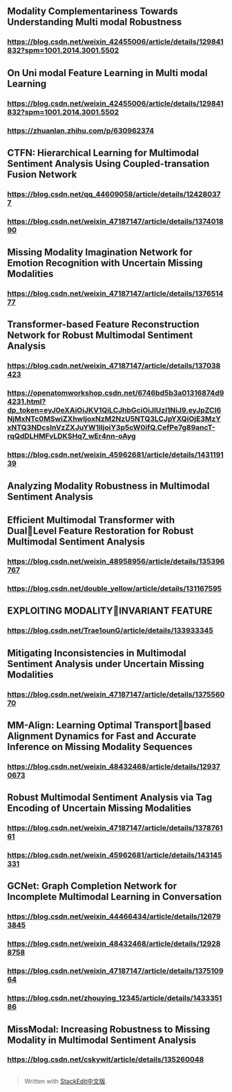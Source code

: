 ##  Modality Complementariness Towards Understanding Multi modal Robustness
### https://blog.csdn.net/weixin_42455006/article/details/129841832?spm=1001.2014.3001.5502
### 
### 
### 
### 
### 
## On Uni modal Feature Learning in Multi modal Learning
### https://blog.csdn.net/weixin_42455006/article/details/129841832?spm=1001.2014.3001.5502
### https://zhuanlan.zhihu.com/p/630962374
### 
### 
### 
## CTFN: Hierarchical Learning for Multimodal Sentiment Analysis Using Coupled-transation Fusion Network
### https://blog.csdn.net/qq_44609058/article/details/124280377
### https://blog.csdn.net/weixin_47187147/article/details/137401890
### 
### 
### 
### 
### 
## Missing Modality Imagination Network for Emotion Recognition with Uncertain Missing Modalities
### https://blog.csdn.net/weixin_47187147/article/details/137651477
### 
### 
### 
### 
### 
## Transformer-based Feature Reconstruction Network for Robust Multimodal Sentiment Analysis
### https://blog.csdn.net/weixin_47187147/article/details/137038423
### https://openatomworkshop.csdn.net/6746bd5b3a01316874d94231.html?dp_token=eyJ0eXAiOiJKV1QiLCJhbGciOiJIUzI1NiJ9.eyJpZCI6NjMxNTc0MSwiZXhwIjoxNzM2NzU5NTQ3LCJpYXQiOjE3MzYxNTQ3NDcsInVzZXJuYW1lIjoiY3p5cW0ifQ.CefPe7g89ancT-rqQdDLHMFvLDKSHq7_wEr4nn-oAyg
### https://blog.csdn.net/weixin_45962681/article/details/143119139
### 
### 
### 
## Analyzing Modality Robustness in Multimodal Sentiment Analysis
### 
### 
### 
### 
### 
### 
## Efficient Multimodal Transformer with DualLevel Feature Restoration for Robust Multimodal Sentiment Analysis
### https://blog.csdn.net/weixin_48958956/article/details/135396767
### https://blog.csdn.net/double_yellow/article/details/131167595

### 
### 
### 
## EXPLOITING MODALITYINVARIANT FEATURE
### https://blog.csdn.net/Trae1ounG/article/details/133933345
### 
### 
### 
### 
### 
## Mitigating Inconsistencies in Multimodal Sentiment Analysis under Uncertain Missing Modalities
### https://blog.csdn.net/weixin_47187147/article/details/137556070
### 
### 
### 
### 
### 
## MM-Align: Learning Optimal Transportbased Alignment Dynamics for Fast and Accurate Inference on Missing Modality Sequences
### https://blog.csdn.net/weixin_48432468/article/details/129370673
### 
### 
### 
### 
### 
## Robust Multimodal Sentiment Analysis via Tag Encoding of Uncertain Missing Modalities
### https://blog.csdn.net/weixin_47187147/article/details/137876161
### https://blog.csdn.net/weixin_45962681/article/details/143145331
### 
### 
### 
### 
## GCNet: Graph Completion Network for Incomplete Multimodal Learning in Conversation
### https://blog.csdn.net/weixin_44466434/article/details/126793845
### https://blog.csdn.net/weixin_48432468/article/details/129288758
### https://blog.csdn.net/weixin_47187147/article/details/137510964
### https://blog.csdn.net/zhouying_12345/article/details/143335186
### 
### 
##  MissModal: Increasing Robustness to Missing Modality in Multimodal Sentiment Analysis
### https://blog.csdn.net/cskywit/article/details/135260048
### 
### 
### 
### 
### 
## 
### 
### 
### 
### 
### 
### 
## 
### 
### 
### 
### 
### 
### 
## 
### 
### 
### 
### 
### 
### 
## 
### 
### 
### 
### 
### 
### 
## 
### 
### 
### 
### 
### 
### 
## 
### 
### 
### 
### 
### 
### 
## 
### 
### 
### 
### 
### 
### 
## 
### 
### 
### 
### 
### 
### 
## 
### 
### 
### 
### 
### 
### 




> Written with [StackEdit中文版](https://stackedit.cn/).
